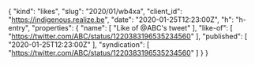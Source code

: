 {
  "kind": "likes",
  "slug": "2020/01/wb4xa",
  "client_id": "https://indigenous.realize.be",
  "date": "2020-01-25T12:23:00Z",
  "h": "h-entry",
  "properties": {
    "name": [
      "Like of @ABC's tweet"
    ],
    "like-of": [
      "https://twitter.com/ABC/status/1220383196535234560"
    ],
    "published": [
      "2020-01-25T12:23:00Z"
    ],
    "syndication": [
      "https://twitter.com/ABC/status/1220383196535234560"
    ]
  }
}
